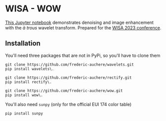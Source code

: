 # WISA - WOW

[This Jupyter notebook](wow.ipynb) demonstrates denoising and image enhancement with the *à trous* wavelet transform. Prepared for the [WISA 2023 conference](https://www.wisa2023.org/).

## Installation

You'll need three packages that are not in PyPi, so you'll have to clone them

```shell
git clone https://github.com/frederic-auchere/wavelets.git
pip install wavelets\.
```

```shell
git clone https://github.com/frederic-auchere/rectify.git
pip install rectify\.
```

```shell
git clone https://github.com/frederic-auchere/wow.git
pip install wow\.
```

You'll also need ```sunpy``` (only for the official EUI 174 color table)

```shell
pip install sunpy
```
